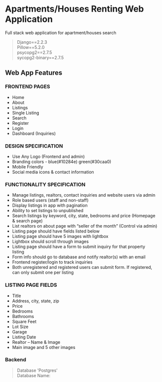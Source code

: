 # Apartments/Houses Renting Web Application

Full stack web application for apartment/houses search  

> Django==2.2.3     
> Pillow==5.2.0      
> psycopg2==2.7.5     
> sycopg2-binary==2.7.5    

## Web App Features
### FRONTEND PAGES

- Home   
- About
- Listings
- Single Listing
- Search   
- Register    
- Login    
- Dashboard (Inquiries)      

### DESIGN SPECIFICATION     

- Use Any Logo (Frontend and admin)
- Branding colors - blue(#10284e) green(#30caa0)
- Mobile Friendly
- Social media icons & contact information

### FUNCTIONALITY SPECIFICATION

- Manage listings, realtors, contact inquiries and website users via admin
- Role based users (staff and non-staff)
- Display listings in app with pagination
- Ability to set listings to unpublished
- Search listings by keyword, city, state, bedrooms and price (Homepage & search page)
- List realtors on about page with “seller of the month” (Control via admin)
- Listing page should have fields listed below
- Listing page should have 5 images with lightbox
- Lightbox should scroll through images
- Listing page should have a form to submit inquiry for that property listing
- Form info should go to database and notify realtor(s) with an email
- Frontend register/login to track inquiries
- Both unregistered and registered users can submit form. If registered, can only submit one per listing

### LISTING PAGE FIELDS

- Title          
- Address, city, state, zip    
- Price    
- Bedrooms   
- Bathrooms    
- Square Feet    
- Lot Size   
- Garage    
- Listing Date    
- Realtor – Name & Image     
- Main image and 5 other images   

### Backend

> Database 'Postgres'      
> Database Name:     
